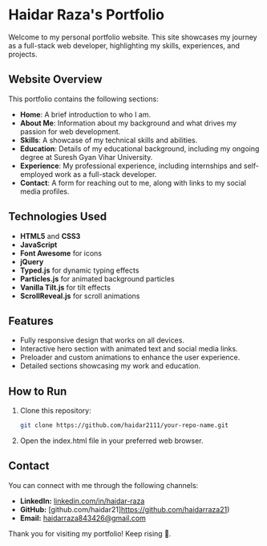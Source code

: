# Haidar Raza's Portfolio

Welcome to my personal portfolio website. This site showcases my journey as a full-stack web developer, highlighting my skills, experiences, and projects.

## Website Overview

This portfolio contains the following sections:

- **Home**: A brief introduction to who I am.
- **About Me**: Information about my background and what drives my passion for web development.
- **Skills**: A showcase of my technical skills and abilities.
- **Education**: Details of my educational background, including my ongoing degree at Suresh Gyan Vihar University.
- **Experience**: My professional experience, including internships and self-employed work as a full-stack developer.
- **Contact**: A form for reaching out to me, along with links to my social media profiles.

## Technologies Used

- **HTML5** and **CSS3**
- **JavaScript**
- **Font Awesome** for icons
- **jQuery**
- **Typed.js** for dynamic typing effects
- **Particles.js** for animated background particles
- **Vanilla Tilt.js** for tilt effects
- **ScrollReveal.js** for scroll animations

## Features

- Fully responsive design that works on all devices.
- Interactive hero section with animated text and social media links.
- Preloader and custom animations to enhance the user experience.
- Detailed sections showcasing my work and education.

## How to Run

1. Clone this repository:

   ```bash
   git clone https://github.com/haidar2111/your-repo-name.git
2. Open the index.html file in your preferred web browser.

   
## Contact

You can connect with me through the following channels:

- **LinkedIn:** [linkedin.com/in/haidar-raza](https://www.linkedin.com/in/haidar-raza-/)
- **GitHub:** [github.com/haidar21]https://github.com/haidarraza21)
- **Email:** [haidarraza843426@gmail.com](mailto:haidarraza843426@gmail.com)

Thank you for visiting my portfolio! Keep rising 🚀.
